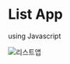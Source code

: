 # List App
 using Javascript

![리스트앱](https://user-images.githubusercontent.com/56250064/104847540-fc816d00-5923-11eb-887d-ed1c6a855252.png)

